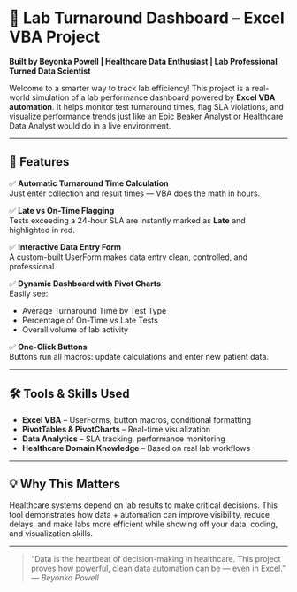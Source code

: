 # 🧪 Lab Turnaround Dashboard – Excel VBA Project

**Built by Beyonka Powell | Healthcare Data Enthusiast | Lab Professional Turned Data Scientist**

Welcome to a smarter way to track lab efficiency! This project is a real-world simulation of a lab performance dashboard powered by **Excel VBA automation**. It helps monitor test turnaround times, flag SLA violations, and visualize performance trends just like an Epic Beaker Analyst or Healthcare Data Analyst would do in a live environment.

---

## 🚀 Features

✅ **Automatic Turnaround Time Calculation**  
Just enter collection and result times — VBA does the math in hours.

✅ **Late vs On-Time Flagging**  
Tests exceeding a 24-hour SLA are instantly marked as **Late** and highlighted in red.

✅ **Interactive Data Entry Form**  
A custom-built UserForm makes data entry clean, controlled, and professional.

✅ **Dynamic Dashboard with Pivot Charts**  
Easily see:
- Average Turnaround Time by Test Type
- Percentage of On-Time vs Late Tests
- Overall volume of lab activity

✅ **One-Click Buttons**  
Buttons run all macros: update calculations and enter new patient data.

---

## 🛠️ Tools & Skills Used

- **Excel VBA** – UserForms, button macros, conditional formatting
- **PivotTables & PivotCharts** – Real-time visualization
- **Data Analytics** – SLA tracking, performance monitoring
- **Healthcare Domain Knowledge** – Based on real lab workflows

---

## 💡 Why This Matters

Healthcare systems depend on lab results to make critical decisions. This tool demonstrates how data + automation can improve visibility, reduce delays, and make labs more efficient while showing off your data, coding, and visualization skills.

---

> “Data is the heartbeat of decision-making in healthcare. This project proves how powerful, clean data automation can be — even in Excel.”  
> — *Beyonka Powell*

